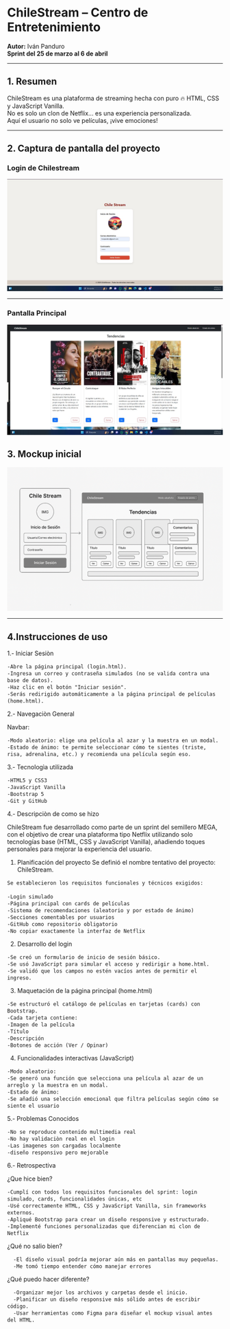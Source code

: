 # ChileStream – Centro de Entretenimiento

**Autor:** Iván Panduro  
**Sprint del 25 de marzo al 6 de abril**

---

## 1. Resumen 

ChileStream es una plataforma de streaming hecha con puro 🔥 HTML, CSS y JavaScript Vanilla.  
No es solo un clon de Netflix... es una experiencia personalizada.  
Aquí el usuario no solo ve películas, ¡vive emociones!

---

## 2. Captura de pantalla del proyecto

### Login de Chilestream

![Login](img/login.jpg)

---

### Pantalla Principal

![Home](img/home.jpg)




## 3. Mockup inicial

![Mockup de ChileStream](img/mackup.png)

---

## 4.Instrucciones de uso 

1.- Iniciar Sesiòn 

    -Abre la página principal (login.html).
    -Ingresa un correo y contraseña simulados (no se valida contra una base de datos).
    -Haz clic en el botón "Iniciar sesión".
    -Serás redirigido automáticamente a la página principal de películas (home.html).

2.- Navegaciòn General 

  Navbar:
  
    -Modo aleatorio: elige una película al azar y la muestra en un modal.
    -Estado de ánimo: te permite seleccionar cómo te sientes (triste, risa, adrenalina, etc.) y recomienda una película según eso.

3.- Tecnologìa utilizada

    -HTML5 y CSS3
    -JavaScript Vanilla
    -Bootstrap 5
    -Git y GitHub


4.- Descripciòn de como se hizo 

  ChileStream fue desarrollado como parte de un sprint del semillero MEGA,
  con el objetivo de crear una plataforma tipo Netflix utilizando solo tecnologías base
  (HTML, CSS y JavaScript Vanilla), añadiendo toques personales para mejorar la experiencia del usuario.
  
   1. Planificación del proyecto
    Se definió el nombre tentativo del proyecto: ChileStream.
  
    Se establecieron los requisitos funcionales y técnicos exigidos:
    
    -Login simulado
    -Página principal con cards de películas
    -Sistema de recomendaciones (aleatorio y por estado de ánimo)
    -Secciones comentables por usuarios
    -GitHub como repositorio obligatorio
    -No copiar exactamente la interfaz de Netflix
  
   2. Desarrollo del login
       
    -Se creó un formulario de inicio de sesión básico.
    -Se usó JavaScript para simular el acceso y redirigir a home.html.
    -Se validó que los campos no estén vacíos antes de permitir el ingreso.
  
    
  
  3. Maquetación de la página principal (home.html)
     
    -Se estructuró el catálogo de películas en tarjetas (cards) con Bootstrap.
    -Cada tarjeta contiene:
    -Imagen de la película
    -Título
    -Descripción
    -Botones de acción (Ver / Opinar)
  
  4. Funcionalidades interactivas (JavaScript)
     
    -Modo aleatorio:
    -Se generó una función que selecciona una película al azar de un arreglo y la muestra en un modal.
    -Estado de ánimo:
    -Se añadió una selección emocional que filtra películas según cómo se siente el usuario


5.- Problemas Conocidos 

    -No se reproduce contenido multimedia real 
    -No hay validaciòn real en el login
    -Las imagenes son cargadas localmente 
    -diseño responsivo pero mejorable

6.- Retrospectiva

  ¿Que hice bien?

    -Cumplí con todos los requisitos funcionales del sprint: login simulado, cards, funcionalidades únicas, etc
    -Usé correctamente HTML, CSS y JavaScript Vanilla, sin frameworks externos.
    -Apliqué Bootstrap para crear un diseño responsive y estructurado.
    -Implementé funciones personalizadas que diferencian mi clon de Netflix
  ¿Qué no salio bien?

      -El diseño visual podría mejorar aún más en pantallas muy pequeñas.
      -Me tomó tiempo entender cómo manejar errores 
  ¿Qué puedo hacer diferente?
  
      -Organizar mejor los archivos y carpetas desde el inicio.
      -Planificar un diseño responsive más sólido antes de escribir código.
      -Usar herramientas como Figma para diseñar el mockup visual antes del HTML.
  
        

